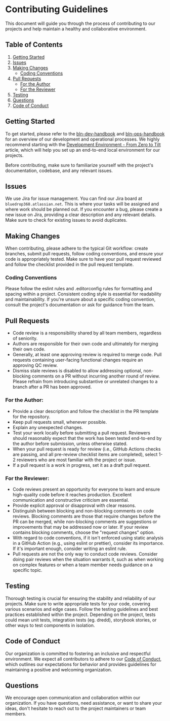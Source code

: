 # Contributing Guidelines

This document will guide you through the process of contributing to our projects and help maintain a healthy and
collaborative environment.

## Table of Contents

1. [Getting Started](#getting-started)
2. [Issues](#issues)
3. [Making Changes](#making-changes)
   - [Coding Conventions](#coding-conventions)
4. [Pull Requests](#pull-requests)
   - [For the Author](#for-the-author)
   - [For the Reviewer](#for-the-reviewer)
5. [Testing](#testing)
6. [Questions](#questions)
7. [Code of Conduct](#code-of-conduct)

## Getting Started

To get started, please refer to the [bln-dev-handbook](https://github.com/bluedrop-learning-networks/bln-dev-handbook)
and [bln-ops-handbook](https://github.com/bluedrop-learning-networks/bln-ops-handbook) for an overview of our
development and operational processes. We highly recommend starting with the [Development Environment - From Zero to
Tilt](https://github.com/bluedrop-learning-networks/bln-ops-plan-state/blob/master/local/README.md) article, which will
help you set up an end-to-end local environment for our projects.

Before contributing, make sure to familiarize yourself with the project's documentation, codebase, and any relevant
issues.

## Issues

We use Jira for issue management. You can find our Jira board at `bluedrop360.atlassian.net`. This is where your tasks
will be assigned and where work should be planned out. If you encounter a bug, please create a new issue on Jira,
providing a clear description and any relevant details. Make sure to check for existing issues to avoid duplicates.

## Making Changes

When contributing, please adhere to the typical Git workflow: create branches, submit pull requests, follow coding
conventions, and ensure your code is appropriately tested. Make sure to have your pull request reviewed and follow the
checklist provided in the pull request template.

### Coding Conventions

Please follow the eslint rules and .editorconfig rules for formatting and spacing within a project. Consistent coding
style is essential for readability and maintainability. If you're unsure about a specific coding convention, consult the
project's documentation or ask for guidance from the team.

## Pull Requests

- Code review is a responsibility shared by all team members, regardless of seniority.
- Authors are responsible for their own code and ultimately for merging their own code.
- Generally, at least one approving review is required to merge code. Pull requests containing user-facing functional
  changes require an approving QC review.
- Dismiss stale reviews is disabled to allow addressing optional, non-blocking comments on a PR without incurring
  another round of review. Please refrain from introducing substantive or unrelated changes to a branch after a PR has
  been approved.

### For the Author:

- Provide a clear description and follow the checklist in the PR template for the repository.
- Keep pull requests small, whenever possible.
- Explain any unexpected changes.
- Test your work locally before submitting a pull request. Reviewers should reasonably expect that the work has been
  tested end-to-end by the author before submission, unless otherwise stated.
- When your pull request is ready for review (i.e., GitHub Actions checks are passing, and all pre-review checklist
  items are completed), select 1-2 reviewers who are most familiar with the project or issue.
- If a pull request is a work in progress, set it as a draft pull request.

### For the Reviewer:

- Code reviews present an opportunity for everyone to learn and ensure high-quality code before it reaches production.
  Excellent communication and constructive criticism are essential.
- Provide explicit approval or disapproval with clear reasons.
- Distinguish between blocking and non-blocking comments on code reviews. Blocking comments are those that require
  changes before the PR can be merged, while non-blocking comments are suggestions or improvements that may be addressed
  now or later. If your review contains blocking comments, choose the "request changes" option.
- With regard to code conventions, if it isn't enforced using static analysis in a GitHub Action (e.g., using eslint or
  prettier), consider its importance. If it's important enough, consider writing an eslint rule.
- Pull requests are not the only way to conduct code reviews. Consider doing pair reviews when the situation warrants
  it, such as when working on complex features or when a team member needs guidance on a specific topic.

## Testing

Thorough testing is crucial for ensuring the stability and reliability of our projects. Make sure to write appropriate
tests for your code, covering various scenarios and edge cases. Follow the testing guidelines and best practices
established within the project. Depending on the project, tests could mean unit tests, integration tests (eg. dredd),
storybook stories, or other ways to test components in isolation. 

## Code of Conduct

Our organization is committed to fostering an inclusive and respectful environment. We expect all contributors to adhere
to our [Code of Conduct](https://drive.google.com/file/d/13Uih2iPVQNpRDKlIpZvtezJ0ABG5wJ14/view?usp=share_link), which
outlines our expectations for behavior and provides guidelines for maintaining a positive and welcoming organization.

## Questions

We encourage open communication and collaboration within our organization. If you have questions, need assistance, or
want to share your ideas, don't hesitate to reach out to the project maintainers or team members.

